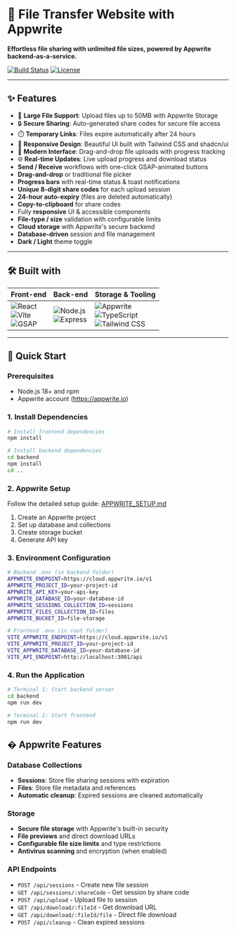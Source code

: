 # 📁 File Transfer Website with Appwrite

**Effortless file sharing with unlimited file sizes, powered by Appwrite backend-as-a-service.**

[![Build Status](https://img.shields.io/badge/build-passing-brightgreen)](https://github.com/your-repo)
[![License](https://img.shields.io/badge/license-MIT-blue)](LICENSE)

---

## ✨ Features

- 🚀 **Large File Support**: Upload files up to 50MB with Appwrite Storage
- 🔒 **Secure Sharing**: Auto-generated share codes for secure file access  
- ⏱️ **Temporary Links**: Files expire automatically after 24 hours
- 📱 **Responsive Design**: Beautiful UI built with Tailwind CSS and shadcn/ui
- 🎨 **Modern Interface**: Drag-and-drop file uploads with progress tracking
- 🌐 **Real-time Updates**: Live upload progress and download status
- **Send / Receive** workflows with one-click GSAP-animated buttons  
- **Drag-and-drop** or traditional file picker
- **Progress bars** with real-time status & toast notifications  
- **Unique 8-digit share codes** for each upload session  
- **24-hour auto-expiry** (files are deleted automatically)  
- **Copy-to-clipboard** for share codes  
- Fully **responsive** UI & accessible components  
- **File-type / size** validation with configurable limits
- **Cloud storage** with Appwrite's secure backend
- **Database-driven** session and file management
- **Dark / Light** theme toggle

---

## 🛠️ Built with

| Front-end | Back-end | Storage & Tooling |
| --------- | -------- | ------------ |
| ![React](https://img.shields.io/badge/-React-61DAFB?logo=react&logoColor=black) <br> ![Vite](https://img.shields.io/badge/-Vite-646CFF?logo=vite) <br> ![GSAP](https://img.shields.io/badge/-GSAP-88CE02?logo=greensock&logoColor=black) | ![Node.js](https://img.shields.io/badge/-Node.js-339933?logo=node.js&logoColor=white) <br> ![Express](https://img.shields.io/badge/-Express-000000?logo=express) | ![Appwrite](https://img.shields.io/badge/-Appwrite-FD366E?logo=appwrite&logoColor=white) <br> ![TypeScript](https://img.shields.io/badge/-TypeScript-3178C6?logo=typescript) <br> ![Tailwind CSS](https://img.shields.io/badge/-Tailwind%20CSS-38B2AC?logo=tailwind-css) |

---

## 🚀 Quick Start

### Prerequisites
- Node.js 18+ and npm
- Appwrite account (https://appwrite.io)

### 1. Install Dependencies
```bash
# Install frontend dependencies
npm install

# Install backend dependencies
cd backend
npm install
cd ..
```

### 2. Appwrite Setup
Follow the detailed setup guide: [APPWRITE_SETUP.md](./APPWRITE_SETUP.md)

1. Create an Appwrite project
2. Set up database and collections
3. Create storage bucket
4. Generate API key

### 3. Environment Configuration
```bash
# Backend .env (in backend folder)
APPWRITE_ENDPOINT=https://cloud.appwrite.io/v1
APPWRITE_PROJECT_ID=your-project-id
APPWRITE_API_KEY=your-api-key
APPWRITE_DATABASE_ID=your-database-id
APPWRITE_SESSIONS_COLLECTION_ID=sessions
APPWRITE_FILES_COLLECTION_ID=files
APPWRITE_BUCKET_ID=file-storage

# Frontend .env (in root folder)
VITE_APPWRITE_ENDPOINT=https://cloud.appwrite.io/v1
VITE_APPWRITE_PROJECT_ID=your-project-id
VITE_APPWRITE_DATABASE_ID=your-database-id
VITE_API_ENDPOINT=http://localhost:3001/api
```

### 4. Run the Application
```bash
# Terminal 1: Start backend server
cd backend
npm run dev

# Terminal 2: Start frontend
npm run dev
```

## � Appwrite Features

### Database Collections
- **Sessions**: Store file sharing sessions with expiration
- **Files**: Store file metadata and references
- **Automatic cleanup**: Expired sessions are cleaned automatically

### Storage
- **Secure file storage** with Appwrite's built-in security
- **File previews** and direct download URLs
- **Configurable file size limits** and type restrictions
- **Antivirus scanning** and encryption (when enabled)

### API Endpoints
- `POST /api/sessions` - Create new file session
- `GET /api/sessions/:shareCode` - Get session by share code
- `POST /api/upload` - Upload file to session
- `GET /api/download/:fileId` - Get download URL
- `GET /api/download/:fileId/file` - Direct file download
- `POST /api/cleanup` - Clean expired sessions
